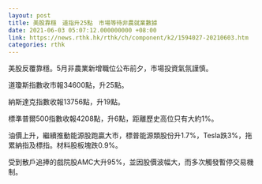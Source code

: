 ```yaml
---
layout: post
title: 美股靠穩　道指升25點　市場等待非農就業數據
date: 2021-06-03 05:07:12.000000000 +08:00
link: https://news.rthk.hk/rthk/ch/component/k2/1594027-20210603.htm
categories: rthk
---
```


美股反覆靠穩。5月非農業新增職位公布前夕，市場投資氣氛謹慎。

道瓊斯指數收市報34600點，升25點。

納斯達克指數收報13756點，升19點。

標準普爾500指數收報4208點，升6點，距離歷史高位只有大約1%。

油價上升，繼續推動能源股跑贏大市，標普能源類股份升1.7%，Tesla跌3%，拖累納指及標指。材料股板塊跌0.9%。

受到散戶追捧的戲院股AMC大升95%，並因股價波幅大，而多次觸發暫停交易機制。
